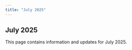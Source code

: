 ```yaml
---
title: "July 2025"
---
```


## July 2025

This page contains information and updates for July 2025.
